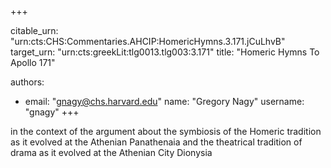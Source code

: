 +++


citable_urn: "urn:cts:CHS:Commentaries.AHCIP:HomericHymns.3.171.jCuLhvB"
target_urn: "urn:cts:greekLit:tlg0013.tlg003:3.171"
title: "Homeric Hymns To Apollo 171"

authors:
- email: "gnagy@chs.harvard.edu"
  name: "Gregory Nagy"
  username: "gnagy"
+++

<p>in the context of the argument about the symbiosis of the Homeric tradition as it evolved at the Athenian Panathenaia and the theatrical tradition of drama as it evolved at the Athenian City Dionysia</p>